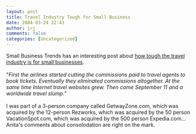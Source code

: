 ```yaml
---
layout: post
title: Travel Industry Tough for Small Business
date: 2004-03-24 22:43
author: jrj
comments: false
categories: [Uncategorized]
---
```

Small Business Trends has an interesting post about <a href="http://smallbusinesses.blogspot.com/archives/2004_03_01_smallbusinesses_archive.html#108019155991814128" target="_blank">how tough the travel industry is for small businesses</a>.<br /><br />"*First the airlines started cutting the commissions paid to travel agents to book tickets. Eventually they eliminated commissions altogether. At the same time Internet travel websites grew. Then came September 11 and a worldwide travel slump.*"<br /><br />I was part of a 3-person company called GetwayZone.com, which was acquired by the 12-person Rezworks, which was acquired by the 50 person VacationSpot.com, which was acquired by the 500 person Expedia.com... Anita's comments about consolodation are right on the mark.
